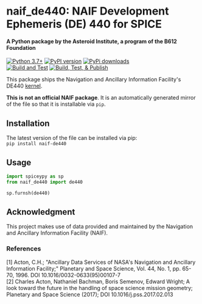 # naif_de440: NAIF Development Ephemeris (DE) 440 for SPICE
#### A Python package by the Asteroid Institute, a program of the B612 Foundation

[![Python 3.7+](https://img.shields.io/badge/Python-3.7%2B-blue)](https://img.shields.io/badge/Python-3.7%2B-blue)
[![PyPI version](https://img.shields.io/pypi/v/naif-de440)](https://img.shields.io/pypi/v/naif-de440)
[![PyPi downloads](https://img.shields.io/pypi/dm/naif-de440)](https://img.shields.io/pypi/dm/naif-de440)  
[![Build and Test](https://github.com/B612-Asteroid-Institute/naif_de440/actions/workflows/build_test.yml/badge.svg)](https://github.com/B612-Asteroid-Institute/naif_de440/actions/workflows/build_test.yml)
[![Build, Test, & Publish](https://github.com/B612-Asteroid-Institute/naif_de440/actions/workflows/build_test_publish.yml/badge.svg)](https://github.com/B612-Asteroid-Institute/naif_de440/actions/workflows/build_test_publish.yml)  

This package ships the Navigation and Ancillary Information Facility's DE440 [kernel](https://naif.jpl.nasa.gov/pub/naif/generic_kernels/spk/planets/).

**This is not an official NAIF package**. It is an automatically generated mirror of the file so that it is
installable via `pip`.

## Installation

The latest version of the file can be installed via pip:  
`pip install naif-de440`

## Usage
```python
import spiceypy as sp
from naif_de440 import de440

sp.furnsh(de440)
```

## Acknowledgment

This project makes use of data provided and maintained by the Navigation and Ancillary Information Facility (NAIF). 

### References
[1] Acton, C.H.; "Ancillary Data Services of NASA's Navigation and Ancillary Information Facility;" Planetary and Space Science, Vol. 44, No. 1, pp. 65-70, 1996.
DOI 10.1016/0032-0633(95)00107-7  
[2] Charles Acton, Nathaniel Bachman, Boris Semenov, Edward Wright; A look toward the future in the handling of space science mission geometry; Planetary and Space Science (2017);
DOI 10.1016/j.pss.2017.02.013
